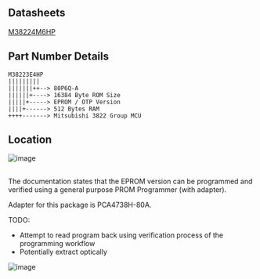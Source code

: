 
## Datasheets ##
[M38224M6HP](M3822.pdf)
## Part Number Details ##
```
M38223E4HP
|||||||||
|||||||++--> 80P6Q-A
||||||+----> 16384 Byte ROM Size 
|||||+-----> EPROM / OTP Version
||||+------> 512 Bytes RAM
++++-------> Mitsubishi 3822 Group MCU
```
## Location ##

![image](https://github.com/user-attachments/assets/a2e46dda-e8bc-42d8-bcc8-e8081ce7fbb1)

##

The documentation states that the  EPROM version can be programmed and verified using a general purpose PROM Programmer (with adapter).

Adapter for this package is PCA4738H-80A.

TODO:
* Attempt to read program back using verification process of the programming workflow
* Potentially extract optically 


![image](https://github.com/user-attachments/assets/fc6904b1-b986-44e2-942a-3a0fede0cd2a)
